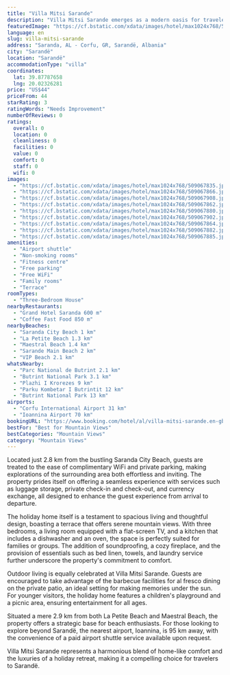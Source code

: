 ```yaml
---
title: "Villa Mitsi Sarande"
description: "Villa Mitsi Sarande emerges as a modern oasis for travelers seeking the perfect blend of comfort and convenience in the heart of Sarandë."
featuredImage: "https://cf.bstatic.com/xdata/images/hotel/max1024x768/509067835.jpg?k=3c70069de294dd22dbe853dfafad661c60a316575bf7055c1b08f70e3966c033&o=&hp=1"
language: en
slug: villa-mitsi-sarande
address: "Saranda, AL - Corfu, GR, Sarandë, Albania"
city: "Sarandë"
location: "Sarandë"
accommodationType: "villa"
coordinates:
  lat: 39.87787658
  lng: 20.02326281
price: "US$44"
priceFrom: 44
starRating: 3
ratingWords: "Needs Improvement"
numberOfReviews: 0
ratings:
  overall: 0
  location: 0
  cleanliness: 0
  facilities: 0
  value: 0
  comfort: 0
  staff: 0
  wifi: 0
images:
  - "https://cf.bstatic.com/xdata/images/hotel/max1024x768/509067835.jpg?k=3c70069de294dd22dbe853dfafad661c60a316575bf7055c1b08f70e3966c033&o=&hp=1"
  - "https://cf.bstatic.com/xdata/images/hotel/max1024x768/509067866.jpg?k=aa3576dc5086aebc323d1a4ac75e4aa4fc2f329142c271e0edbb4a8fa5ae92de&o=&hp=1"
  - "https://cf.bstatic.com/xdata/images/hotel/max1024x768/509067908.jpg?k=0f5022fde89a9bdb83e5508a3100c365799ba4129f4fbe0450466447e2a53794&o=&hp=1"
  - "https://cf.bstatic.com/xdata/images/hotel/max1024x768/509067862.jpg?k=473e384f6da1bc38d0de87e879321b3cb039185fd92607249ca5d8dad6489c2d&o=&hp=1"
  - "https://cf.bstatic.com/xdata/images/hotel/max1024x768/509067880.jpg?k=4fc4bd34ae059f8308ac264420fc3821d593ed6281958632a3ffe8222e7ed512&o=&hp=1"
  - "https://cf.bstatic.com/xdata/images/hotel/max1024x768/509067902.jpg?k=10a925081ff395c246079d5760f4d8d17092c0c1f645153c73726b9888959b4c&o=&hp=1"
  - "https://cf.bstatic.com/xdata/images/hotel/max1024x768/509067864.jpg?k=665e69e8e981e9ae8698c36275b986316342d425ae51dec431ee4ed6e80ea7c4&o=&hp=1"
  - "https://cf.bstatic.com/xdata/images/hotel/max1024x768/509067882.jpg?k=449c9ac937a6566cb8cf42b40b71d5cc917629d7335a47e5073d9464158a4390&o=&hp=1"
  - "https://cf.bstatic.com/xdata/images/hotel/max1024x768/509067885.jpg?k=4421280bf000e78570066268733d4615285e094b83bc71ac41739eb3e5d41e67&o=&hp=1"
amenities:
  - "Airport shuttle"
  - "Non-smoking rooms"
  - "Fitness centre"
  - "Free parking"
  - "Free WiFi"
  - "Family rooms"
  - "Terrace"
roomTypes:
  - "Three-Bedroom House"
nearbyRestaurants:
  - "Grand Hotel Saranda 600 m"
  - "Coffee Fast Food 850 m"
nearbyBeaches:
  - "Saranda City Beach 1 km"
  - "La Petite Beach 1.3 km"
  - "Maestral Beach 1.4 km"
  - "Sarande Main Beach 2 km"
  - "VIP Beach 2.1 km"
whatsNearby:
  - "Parc National de Butrint 2.1 km"
  - "Butrint National Park 3.1 km"
  - "Plazhi I Krorezes 9 km"
  - "Parku Kombetar I Butrintit 12 km"
  - "Butrint National Park 13 km"
airports:
  - "Corfu International Airport 31 km"
  - "Ioannina Airport 70 km"
bookingURL: "https://www.booking.com/hotel/al/villa-mitsi-sarande.en-gb.html?aid=8035640"
bestFor: "Best for Mountain Views"
bestCategories: "Mountain Views"
category: "Mountain Views"
---
```


Located just 2.8 km from the bustling Saranda City Beach, guests are treated to the ease of complimentary WiFi and private parking, making explorations of the surrounding area both effortless and inviting. The property prides itself on offering a seamless experience with services such as luggage storage, private check-in and check-out, and currency exchange, all designed to enhance the guest experience from arrival to departure.

The holiday home itself is a testament to spacious living and thoughtful design, boasting a terrace that offers serene mountain views. With three bedrooms, a living room equipped with a flat-screen TV, and a kitchen that includes a dishwasher and an oven, the space is perfectly suited for families or groups. The addition of soundproofing, a cozy fireplace, and the provision of essentials such as bed linen, towels, and laundry service further underscore the property's commitment to comfort.

Outdoor living is equally celebrated at Villa Mitsi Sarande. Guests are encouraged to take advantage of the barbecue facilities for al fresco dining on the private patio, an ideal setting for making memories under the sun. For younger visitors, the holiday home features a children's playground and a picnic area, ensuring entertainment for all ages.

Situated a mere 2.9 km from both La Petite Beach and Maestral Beach, the property offers a strategic base for beach enthusiasts. For those looking to explore beyond Sarandë, the nearest airport, Ioannina, is 95 km away, with the convenience of a paid airport shuttle service available upon request.

Villa Mitsi Sarande represents a harmonious blend of home-like comfort and the luxuries of a holiday retreat, making it a compelling choice for travelers to Sarandë.